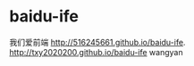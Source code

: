 # baidu-ife
我们爱前端
http://516245661.github.io/baidu-ife.
http://txy2020200.github.io/baidu-ife
wangyan
